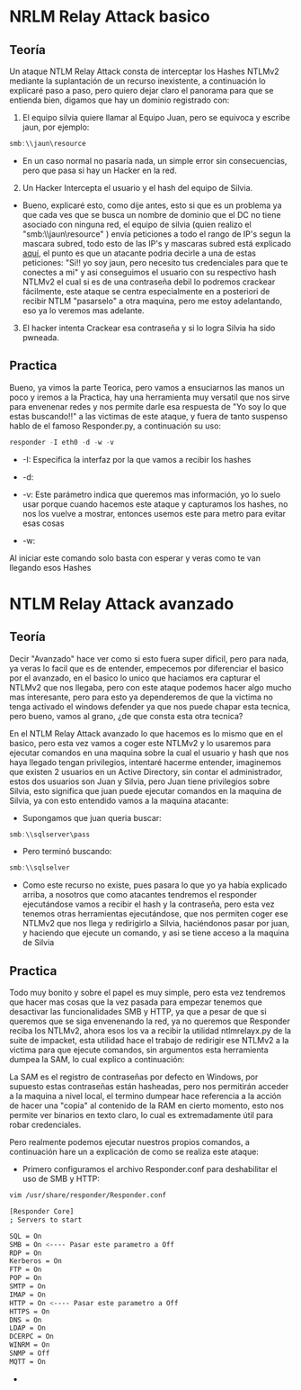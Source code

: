 # NRLM Relay Attack basico
## Teoría

Un ataque NTLM Relay Attack consta de interceptar los Hashes NTLMv2 mediante la suplantación de un recurso inexistente, a continuación lo explicaré paso a paso, pero quiero dejar claro el panorama para que se entienda bien, digamos que hay un dominio registrado con:


1. El equipo silvia quiere llamar al Equipo Juan, pero se equivoca y escribe jaun, por ejemplo:

```java
smb:\\jaun\resource
```

- En un caso normal no pasaría nada, un simple error sin consecuencias, pero que pasa si hay un Hacker en la red.

2. Un Hacker Intercepta el usuario y el hash del equipo de Silvia.

- Bueno, explicaré esto, como dije antes, esto si que es un problema ya que cada ves que se busca un nombre de dominio que el DC no tiene asociado con ninguna red, el equipo de silvia (quien realizo el "smb:\\\\jaun\\resource" ) envía peticiones a todo el rango de IP's  segun la mascara subred, todo esto de las IP's y mascaras subred está explicado [aquí](/Redes/Direcciones%20IP/Que%20clases%20hay%20y%20como%20identificarlas), el punto es que un atacante podria decirle a una de estas peticiones: "Si!! yo soy jaun, pero necesito tus credenciales para que te conectes a mi" y asi conseguimos el usuario con su respectivo hash NTLMv2 el cual si es de una contraseña debil lo podremos crackear fácilmente, este ataque se centra especialmente en a posteriori de recibir NTLM "pasarselo" a otra maquina, pero me estoy adelantando, eso ya lo veremos mas adelante.

3. El hacker intenta Crackear esa contraseña y si lo logra Silvia ha sido pwneada.

## Practica

Bueno, ya vimos la parte Teorica, pero vamos a ensuciarnos las manos un poco y iremos a la Practica, hay una herramienta muy versatil que nos sirve para envenenar redes y nos permite darle esa respuesta de "Yo soy lo que estas buscando!!" a las victimas de este ataque, y fuera de tanto suspenso hablo de el famoso Responder.py, a continuación su uso:

```java
responder -I eth0 -d -w -v
```

- -I: Especifica la interfaz por la que vamos a recibir los hashes 

- -d: 

- -v: Este parámetro indica que queremos mas información, yo lo suelo usar porque cuando hacemos este ataque y capturamos los hashes, no nos los vuelve a mostrar, entonces usemos este para metro para evitar esas cosas

- -w: 


Al iniciar este comando solo basta con esperar y veras como te van llegando esos Hashes

# NTLM Relay Attack avanzado 

## Teoría

Decir "Avanzado" hace ver como si esto fuera super dificil, pero para nada, ya veras lo facil que es de entender, empecemos por diferenciar el basico por el avanzado, en el basico lo unico que haciamos era  capturar el NTLMv2 que nos llegaba, pero con este ataque podemos hacer algo mucho mas interesante, pero para esto ya dependeremos de que la victima no tenga activado el windows defender ya que nos puede chapar esta tecnica, pero bueno, vamos al grano, ¿de que consta esta otra tecnica?

En el NTLM Relay Attack avanzado lo que hacemos es lo mismo que en el basico, pero esta vez vamos a coger este NTLMv2 y lo usaremos para ejecutar comandos en una maquina sobre la cual el usuario y hash que nos haya llegado tengan privilegios, intentaré hacerme entender, imaginemos que existen 2 usuarios en un Active Directory, sin contar el administrador, estos dos usuarios son Juan y Silvia, pero Juan tiene privilegios sobre Silvia, esto significa que juan puede ejecutar comandos en la maquina de Silvia, ya con esto entendido vamos a la maquina atacante:



- Supongamos que juan queria buscar:

```java
smb:\\sqlserver\pass
```

- Pero terminó buscando:

```java
smb:\\sqlselver
```

- Como este recurso no existe, pues pasara lo que yo ya había explicado arriba, a nosotros que como atacantes tendremos el responder ejecutándose vamos a recibir el hash y la contraseña, pero esta vez tenemos otras herramientas ejecutándose, que nos permiten coger ese NTLMv2 que nos llega y redirigirlo a Silvia, haciéndonos pasar por juan, y haciendo que ejecute un comando, y asi se tiene acceso a la maquina de Silvia

## Practica

Todo muy bonito y sobre el papel es muy simple, pero esta vez tendremos que hacer mas cosas que la vez pasada para empezar tenemos que desactivar las funcionalidades SMB y HTTP, ya que a pesar de que si queremos que se siga envenenando la red, ya no queremos que Responder reciba los NTLMv2, ahora esos los va a recibir la utilidad ntlmrelayx.py de la suite de impacket, esta utilidad hace el trabajo de redirigir ese NTLMv2 a la victima para que ejecute comandos, sin argumentos esta herramienta dumpea la SAM, lo cual explico a continuación:

 La SAM es el registro de contraseñas por defecto en Windows, por supuesto estas contraseñas están hasheadas, pero nos permitirán acceder a la maquina a nivel local, el termino dumpear hace referencia a la acción de hacer una "copia" al contenido de la RAM en cierto momento, esto nos permite ver binarios en texto claro, lo cual es extremadamente útil para robar credenciales.

Pero realmente podemos ejecutar nuestros propios comandos, a continuación hare un a explicación de como se realiza este ataque: 

- Primero configuramos el archivo Responder.conf para deshabilitar el uso de SMB y HTTP:

```bash
vim /usr/share/responder/Responder.conf

[Responder Core]
; Servers to start

SQL = On
SMB = On <---- Pasar este parametro a Off
RDP = On
Kerberos = On
FTP = On
POP = On
SMTP = On
IMAP = On
HTTP = On <---- Pasar este parametro a Off
HTTPS = On
DNS = On
LDAP = On
DCERPC = On
WINRM = On
SNMP = Off
MQTT = On
```

-  